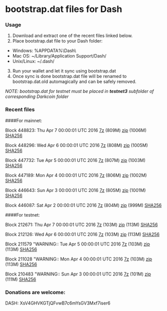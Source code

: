 # bootstrap.dat files for Dash

### Usage

1. Download and extract one of the recent files linked below.
2. Place bootstrap.dat file to your Dash folder:
 - Windows: %APPDATA%\Dash\
 - Mac OS: ~/Library/Application Support/Dash/
 - Unix/Linux: ~/.dash/
3. Run your wallet and let it sync using bootstrap.dat
4. Once sync is done bootstrap.dat file will be renamed to bootstrap.dat.old automagically and can be safely removed.

_NOTE: bootstrap.dat for testnet must be placed in **testnet3** subfolder of corresponding Darkcoin folder_

### Recent files

####For mainnet:

Block 448823: Thu Apr  7 00:00:01 UTC 2016 [7z](https://transfer.sh/RKEvP/bootstrap.dat.20160407.7z) (809M) [zip](https://transfer.sh/cBuUq/bootstrap.dat.20160407.zip) (1006M) [SHA256](https://transfer.sh/KxVdv/sha256.txt)

Block 448296: Wed Apr  6 00:00:01 UTC 2016 [7z]() (808M) [zip]() (1005M) [SHA256]()

Block 447732: Tue Apr  5 00:00:01 UTC 2016 [7z](https://transfer.sh/kWOFk/bootstrap.dat.20160405.7z) (807M) [zip](https://transfer.sh/m2Xnk/bootstrap.dat.20160405.zip) (1003M) [SHA256](https://transfer.sh/MmSn0/sha256.txt)

Block 447189: Mon Apr  4 00:00:01 UTC 2016 [7z](https://transfer.sh/mJnXU/bootstrap.dat.20160404.7z) (806M) [zip](https://transfer.sh/4Gd8N/bootstrap.dat.20160404.zip) (1002M) [SHA256](https://transfer.sh/ww38j/sha256.txt)

Block 446643: Sun Apr  3 00:00:01 UTC 2016 [7z](https://transfer.sh/oiEdj/bootstrap.dat.20160403.7z) (805M) [zip](https://transfer.sh/VjSce/bootstrap.dat.20160403.zip) (1001M) [SHA256](https://transfer.sh/hAMV1/sha256.txt)

Block 446087: Sat Apr  2 00:00:01 UTC 2016 [7z](https://transfer.sh/rXi7S/bootstrap.dat.20160402.7z) (804M) [zip](https://transfer.sh/c9BpG/bootstrap.dat.20160402.zip) (999M) [SHA256](https://transfer.sh/132thm/sha256.txt)

####For testnet:

Block 212671: Thu Apr  7 00:00:01 UTC 2016 [7z](https://transfer.sh/hT523/bootstrap.dat.20160407.7z) (103M) [zip](https://transfer.sh/Y0vZH/bootstrap.dat.20160407.zip) (113M) [SHA256](https://transfer.sh/10yLaf/sha256.txt)

Block 212126: Wed Apr  6 00:00:01 UTC 2016 [7z]() (103M) [zip]() (113M) [SHA256]()

Block 211579
"WARNING:: Tue Apr  5 00:00:01 UTC 2016 [7z](https://transfer.sh/11ihK2/bootstrap.dat.20160405.7z) (103M) [zip](https://transfer.sh/95hXE/bootstrap.dat.20160405.zip) (113M) [SHA256](https://transfer.sh/oTVNb/sha256.txt)

Block 211028
"WARNING:: Mon Apr  4 00:00:01 UTC 2016 [7z](https://transfer.sh/12JMyI/bootstrap.dat.20160404.7z) (103M) [zip](https://transfer.sh/QVBkX/bootstrap.dat.20160404.zip) (113M) [SHA256](https://transfer.sh/zruUa/sha256.txt)

Block 210483
"WARNING:: Sun Apr  3 00:00:01 UTC 2016 [7z](https://transfer.sh/p67Vo/bootstrap.dat.20160403.7z) (101M) [zip](https://transfer.sh/ywPvy/bootstrap.dat.20160403.zip) (111M) [SHA256](https://transfer.sh/UIlU3/sha256.txt)

### Donations are welcome:

DASH: XsV4GHVKGTjQFvwB7c6mYsGV3Mxf7iser6
